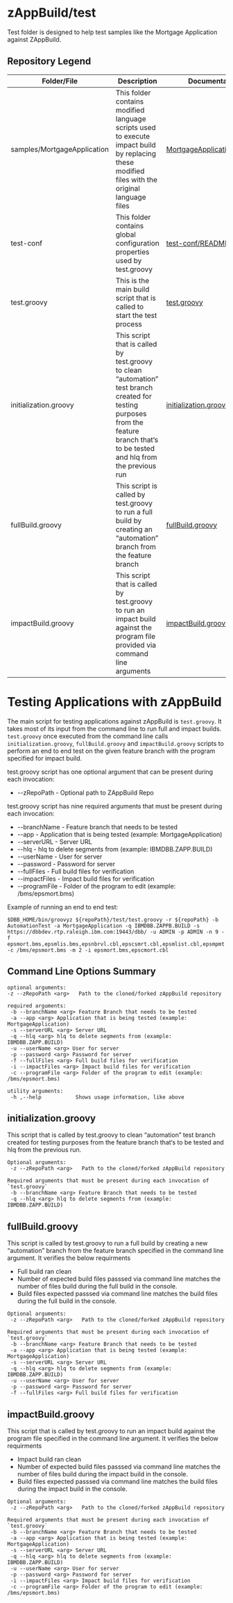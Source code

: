 # zAppBuild/test
Test folder is designed to help test samples like the Mortgage Application against ZAppBuild.

## Repository Legend
Folder/File | Description | Documentation Link
--- | --- | ---
samples/MortgageApplication | This folder contains modified language scripts used to execute impact build by replacing these modified files with the original language files | [MortgageApplication/README.md](samples/MortgageApplication/README.md)
test-conf | This folder contains global configuration properties used by test.groovy | [test-conf/README.md](test-conf/README.md)   
test.groovy  | This is the main build script that is called to start the test process | [test.groovy](/test/README.md#testing-applications-with-zappbuild)
initialization.groovy | This script that is called by test.groovy to clean “automation” test branch created for testing purposes from the feature branch that‘s to be tested and hlq from the previous run | [initialization.groovy](/test/README.md#initializationgroovy)
fullBuild.groovy | This script is called by test.groovy to run a full build by creating an “automation” branch from the feature branch | [fullBuild.groovy](/test/README.md#fullBuildgroovy)
impactBuild.groovy | This script that is called by test.groovy to run an impact build against the program file provided via command line arguments | [impactBuild.groovy](/test/README.md#impactBuildgroovy)

# Testing Applications with zAppBuild
The main script for testing applications against zAppBuild is `test.groovy`. It takes most of its input from the command line to run full and impact builds. `test.groovy` once executed from the command line calls `initialization.groovy`, `fullBuild.groovy` and `impactBuild.groovy` scripts to perform an end to end test on the given feature branch with the program specified for impact build. 

test.groovy script has one optional argument that can be present during each invocation:
* --zRepoPath <arg> - Optional path to ZAppBuild Repo

test.groovy script has nine required arguments that must be present during each invocation:
* --branchName <arg> - Feature branch that needs to be tested
* --app <arg> - Application that is being tested (example: MortgageApplication)
* --serverURL <arg> - Server URL 
* --hlq <arg> - hlq to delete segments from (example: IBMDBB.ZAPP.BUILD)
* --userName <arg> - User for server
* --password <arg> - Password for server
* --fullFiles <arg> - Full build files for verification
* --impactFiles <arg> - Impact build files for verification
* --programFile <arg> - Folder of the program to edit (example: /bms/epsmort.bms)


Example of running an end to end test:
```
$DBB_HOME/bin/groovyz ${repoPath}/test/test.groovy -r ${repoPath} -b AutomationTest -a MortgageApplication -q IBMDBB.ZAPPB.BUILD -s https://dbbdev.rtp.raleigh.ibm.com:19443/dbb/ -u ADMIN -p ADMIN -n 9 -f epsmort.bms,epsmlis.bms,epsnbrvl.cbl,epscsmrt.cbl,epsmlist.cbl,epsmpmt.cbl,epscmort.cbl,epscsmrd.cbl,epsmlist.lnk -c /bms/epsmort.bms -m 2 -i epsmort.bms,epscmort.cbl
``` 

## Command Line Options Summary
```
optional arguments:
-z --zRepoPath <arg>   Path to the cloned/forked zAppBuild repository

required arguments:
 -b --branchName <arg> Feature Branch that needs to be tested 
 -a --app <arg> Application that is being tested (example: MortgageApplication)
 -s --serverURL <arg> Server URL
 -q --hlq <arg> hlq to delete segments from (example: IBMDBB.ZAPP.BUILD)
 -u --userName <arg> User for server
 -p --password <arg> Password for server
 -f --fullFiles <arg> Full build files for verification
 -i --impactFiles <arg> Impact build files for verification
 -c --programFile <arg> Folder of the program to edit (example: /bms/epsmort.bms)

utility arguments:
 -h ,--help           Shows usage information, like above
 ```

## initialization.groovy
This script that is called by test.groovy to clean “automation” test branch created for testing purposes from the feature branch that‘s to be tested and hlq from the previous run.

```
Optional arguments:
 -z --zRepoPath <arg>   Path to the cloned/forked zAppBuild repository

Required arguments that must be present during each invocation of `test.groovy`
 -b --branchName <arg> Feature Branch that needs to be tested 
 -q --hlq <arg> hlq to delete segments from (example: IBMDBB.ZAPP.BUILD)
```

## fullBuild.groovy
This script is called by test.groovy to run a full build by creating a new “automation” branch from the feature branch specified in the command line argument. It verifies the below requirments
- Full build ran clean
- Number of expected build files passsed via command line matches the number of files build during the full build in the console.
- Build files expected passsed via command line matches the build files during the full build in the console.

```
Optional arguments:
 -z --zRepoPath <arg>   Path to the cloned/forked zAppBuild repository

Required arguments that must be present during each invocation of `test.groovy`
 -b --branchName <arg> Feature Branch that needs to be tested 
 -a --app <arg> Application that is being tested (example: MortgageApplication)
 -s --serverURL <arg> Server URL
 -q --hlq <arg> hlq to delete segments from (example: IBMDBB.ZAPP.BUILD)
 -u --userName <arg> User for server
 -p --password <arg> Password for server
 -f --fullFiles <arg> Full build files for verification
```

## impactBuild.groovy
This script that is called by test.groovy to run an impact build against the program file specified in the command line argument. It verifies the below requirments
- Impact build ran clean
- Number of expected build files passsed via command line matches the number of files build during the impact build in the console.
- Build files expected passsed via command line matches the build files during the impact build in the console.

```
Optional arguments:
 -z --zRepoPath <arg>   Path to the cloned/forked zAppBuild repository

Required arguments that must be present during each invocation of `test.groovy`
 -b --branchName <arg> Feature Branch that needs to be tested 
 -a --app <arg> Application that is being tested (example: MortgageApplication)
 -s --serverURL <arg> Server URL
 -q --hlq <arg> hlq to delete segments from (example: IBMDBB.ZAPP.BUILD)
 -u --userName <arg> User for server
 -p --password <arg> Password for server
 -i --impactFiles <arg> Impact build files for verification
 -c --programFile <arg> Folder of the program to edit (example: /bms/epsmort.bms)
```

